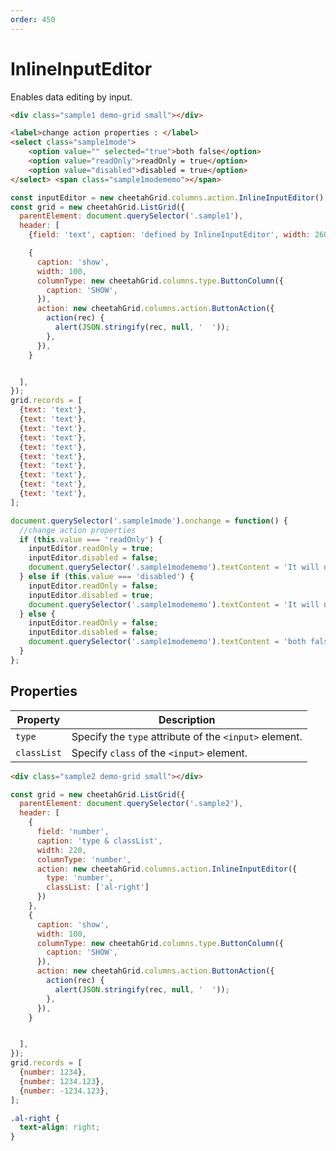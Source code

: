 ```yaml
---
order: 450
---
```


# InlineInputEditor

Enables data editing by input.

<code-preview>

```html
<div class="sample1 demo-grid small"></div>

<label>change action properties : </label>
<select class="sample1mode">
    <option value="" selected="true">both false</option>
    <option value="readOnly">readOnly = true</option>
    <option value="disabled">disabled = true</option>
</select> <span class="sample1modememo"></span>
```

```js
const inputEditor = new cheetahGrid.columns.action.InlineInputEditor();
const grid = new cheetahGrid.ListGrid({
  parentElement: document.querySelector('.sample1'),
  header: [
    {field: 'text', caption: 'defined by InlineInputEditor', width: 260, action: inputEditor},

    {
      caption: 'show',
      width: 100,
      columnType: new cheetahGrid.columns.type.ButtonColumn({
        caption: 'SHOW',
      }),
      action: new cheetahGrid.columns.action.ButtonAction({
        action(rec) {
          alert(JSON.stringify(rec, null, '  '));
        },
      }),
    }


  ],
});
grid.records = [
  {text: 'text'},
  {text: 'text'},
  {text: 'text'},
  {text: 'text'},
  {text: 'text'},
  {text: 'text'},
  {text: 'text'},
  {text: 'text'},
  {text: 'text'},
  {text: 'text'},
];

document.querySelector('.sample1mode').onchange = function() {
  //change action properties
  if (this.value === 'readOnly') {
    inputEditor.readOnly = true;
    inputEditor.disabled = false;
    document.querySelector('.sample1modememo').textContent = 'It will not toggle';
  } else if (this.value === 'disabled') {
    inputEditor.readOnly = false;
    inputEditor.disabled = true;
    document.querySelector('.sample1modememo').textContent = 'It will not toggle and does not respond when hovering the mouse';
  } else {
    inputEditor.readOnly = false;
    inputEditor.disabled = false;
    document.querySelector('.sample1modememo').textContent = 'both false';
  }
};
```

</code-preview>

## Properties

| Property    | Description                                            |
| ----------- | ------------------------------------------------------ |
| `type`      | Specify the `type` attribute of the `<input>` element. |
| `classList` | Specify `class` of the `<input>` element.              |

<code-preview>

```html
<div class="sample2 demo-grid small"></div>
```

```js
const grid = new cheetahGrid.ListGrid({
  parentElement: document.querySelector('.sample2'),
  header: [
    {
      field: 'number',
      caption: 'type & classList',
      width: 220,
      columnType: 'number',
      action: new cheetahGrid.columns.action.InlineInputEditor({
        type: 'number',
        classList: ['al-right']
      })
    },
    {
      caption: 'show',
      width: 100,
      columnType: new cheetahGrid.columns.type.ButtonColumn({
        caption: 'SHOW',
      }),
      action: new cheetahGrid.columns.action.ButtonAction({
        action(rec) {
          alert(JSON.stringify(rec, null, '  '));
        },
      }),
    }


  ],
});
grid.records = [
  {number: 1234},
  {number: 1234.123},
  {number: -1234.123},
];
```

```css
.al-right {
  text-align: right;
}
```

</code-preview>

<style scoped>.code-preview >>> .al-right { text-align: right; }</style>